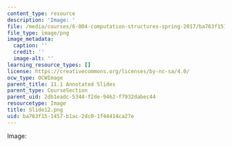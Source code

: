 ```yaml
---
content_type: resource
description: 'Image: '
file: /media/courses/6-004-computation-structures-spring-2017/ba763f151457b1ac2dc01f44414ca27e_Slide12.png
file_type: image/png
image_metadata:
  caption: ''
  credit: ''
  image-alt: ''
learning_resource_types: []
license: https://creativecommons.org/licenses/by-nc-sa/4.0/
ocw_type: OCWImage
parent_title: 11.1 Annotated Slides
parent_type: CourseSection
parent_uid: 2db1eadc-5344-f2de-9462-f7932dabec44
resourcetype: Image
title: Slide12.png
uid: ba763f15-1457-b1ac-2dc0-1f44414ca27e
---
```

Image: 
